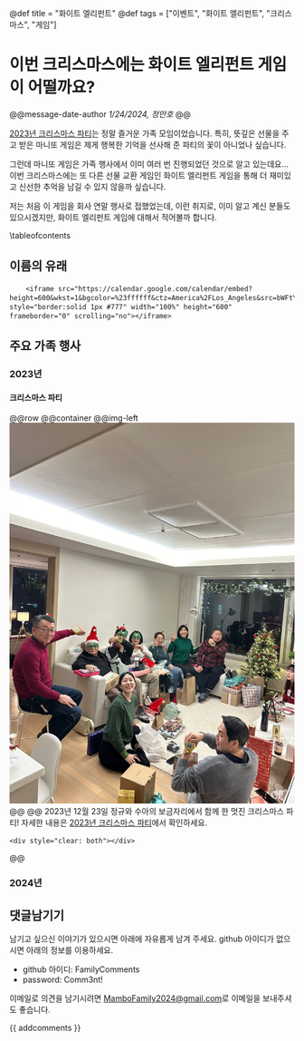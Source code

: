 @def title = "화이트 엘리펀트"
@def tags = ["이벤트", "화이트 엘리펀트", "크리스마스", "게임"]

# 이번 크리스마스에는 화이트 엘리펀트 게임이 어떨까요?

@@message-date-author
*1/24/2024, 정만호*
@@

[2023년 크리스마스 파티](/events/2023/christmas_party/)는 정말 즐거운 가족 모임이었습니다.
특히, 뜻깊은 선물을 주고 받은 마니또 게임은 제게 행복한 기억을 선사해 준 파티의 꽃이 아니었나 싶습니다.

그런데 마니또 게임은 가족 행사에서 이미 여러 번 진행되었던 것으로 알고 있는데요...
이번 크리스마스에는 또 다른 선물 교환 게임인 화이트 엘리펀트 게임을 통해 더 재미있고 신선한 추억을 남길 수 있지 않을까 싶습니다.

저는 처음 이 게임을 회사 연말 행사로 접했었는데, 이런 취지로, 이미 알고 계신 분들도 있으시겠지만, 화이트 엘리펀트 게임에 대해서 적어볼까 합니다.

\tableofcontents <!-- you can use \toc as well -->


## 이름의 유래
~~~
    <iframe src="https://calendar.google.com/calendar/embed?height=600&wkst=1&bgcolor=%23ffffff&ctz=America%2FLos_Angeles&src=bWFtYm9mYW1pbHkyMDI0QGdtYWlsLmNvbQ&color=%23039BE5" style="border:solid 1px #777" width="100%" height="600" frameborder="0" scrolling="no"></iframe>
~~~

## 주요 가족 행사

### 2023년

#### 크리스마스 파티

@@row
@@container
@@img-left ![](/assets/images/events/2023/christmas_party.jpg) @@
@@
2023년 12월 23일 정규와 수아의 보금자리에서 함께 한 멋진 크리스마스 파티!
자세한 내용은 [2023년 크리스마스 파티](/events/2023/christmas_party/)에서 확인하세요.
~~~
<div style="clear: both"></div>
~~~
@@

### 2024년

## 댓글남기기

남기고 싶으신 이야기가 있으시면 아래에 자유롭게 남겨 주세요. github 아이디가 없으시면 아래의 정보를 이용하세요.

* github 아이디: FamilyComments
* password: Comm3nt!

이메일로 의견을 남기시려면 [MamboFamily2024@gmail.com](mailto:MamboFamily2024@gmail.com)로 이메일을 보내주셔도 좋습니다.

{{ addcomments }}